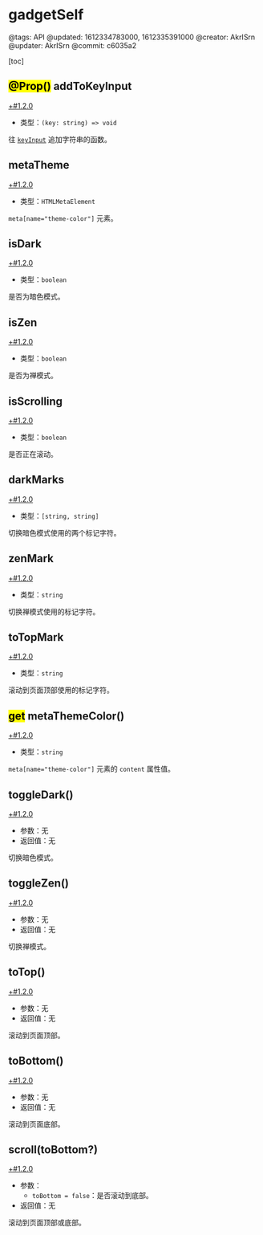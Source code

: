 # gadgetSelf

@tags: API
@updated: 1612334783000, 1612335391000
@creator: AkrISrn
@updater: AkrISrn
@commit: c6035a2

[toc]

## <mark>@Prop()</mark> addToKeyInput

[+#1.2.0](/snippets/latest-version.md)

- 类型：`(key: string) => void`

往 [`keyInput`](/zh/api/appSelf.md "#h2-1") 追加字符串的函数。

## metaTheme

[+#1.2.0](/snippets/latest-version.md)

- 类型：`HTMLMetaElement`

`meta[name="theme-color"]` 元素。

## isDark

[+#1.2.0](/snippets/latest-version.md)

- 类型：`boolean`

是否为暗色模式。

## isZen

[+#1.2.0](/snippets/latest-version.md)

- 类型：`boolean`

是否为禅模式。

## isScrolling

[+#1.2.0](/snippets/latest-version.md)

- 类型：`boolean`

是否正在滚动。

## darkMarks

[+#1.2.0](/snippets/latest-version.md)

- 类型：`[string, string]`

切换暗色模式使用的两个标记字符。

## zenMark

[+#1.2.0](/snippets/latest-version.md)

- 类型：`string`

切换禅模式使用的标记字符。

## toTopMark

[+#1.2.0](/snippets/latest-version.md)

- 类型：`string`

滚动到页面顶部使用的标记字符。

## <mark>get</mark> metaThemeColor()

[+#1.2.0](/snippets/latest-version.md)

- 类型：`string`

`meta[name="theme-color"]` 元素的 `content` 属性值。

## toggleDark()

[+#1.2.0](/snippets/latest-version.md)

- 参数：无
- 返回值：无

切换暗色模式。

## toggleZen()

[+#1.2.0](/snippets/latest-version.md)

- 参数：无
- 返回值：无

切换禅模式。

## toTop()

[+#1.2.0](/snippets/latest-version.md)

- 参数：无
- 返回值：无

滚动到页面顶部。

## toBottom()

[+#1.2.0](/snippets/latest-version.md)

- 参数：无
- 返回值：无

滚动到页面底部。

## scroll(toBottom?)

[+#1.2.0](/snippets/latest-version.md)

- 参数：
    - `toBottom = false`：是否滚动到底部。
- 返回值：无

滚动到页面顶部或底部。
